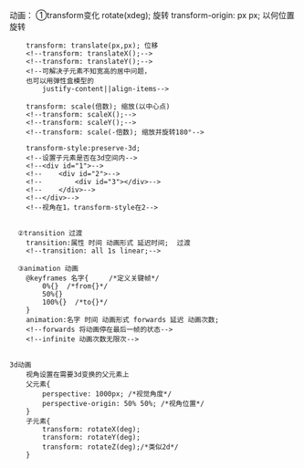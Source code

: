 动画：
      ①transform变化
        rotate(xdeg); 旋转
        transform-origin: px px; 以何位置旋转
        
        transform: translate(px,px); 位移
        <!--transform: translateX();-->
        <!--transform: translateY();-->
        <!--可解决子元素不知宽高的居中问题，
        也可以用弹性盒模型的
            justify-content||align-items-->
            
        transform: scale(倍数); 缩放(以中心点)
        <!--transform: scaleX();-->
        <!--transform: scaleY();-->
        <!--transform: scale(-倍数); 缩放并旋转180°-->
        
        transform-style:preserve-3d;
        <!--设置子元素是否在3d空间内-->
        <!--<div id="1">-->
        <!--    <div id="2">-->
        <!--        <div id="3"></div>-->
        <!--    </div>-->
        <!--</div>-->
        <!--视角在1，transform-style在2-->
        
        
      ②transition 过渡
        transition:属性 时间 动画形式 延迟时间;  过渡
        <!--transition: all 1s linear;-->
        
      ③animation 动画
        @keyframes 名字{     /*定义关键帧*/ 
            0%{}  /*from{}*/
            50%{}
            100%{}  /*to{}*/
        }        
        animation:名字 时间 动画形式 forwards 延迟 动画次数;
        <!--forwards 将动画停在最后一帧的状态-->
        <!--infinite 动画次数无限次-->
    
    
    3d动画
        视角设置在需要3d变换的父元素上
        父元素{
            perspective: 1000px; /*视觉角度*/
            perspective-origin: 50% 50%; /*视角位置*/
        }
        子元素{
            transform: rotateX(deg);
            transform: rotateY(deg);
            transform: rotateZ(deg);/*类似2d*/
        }
